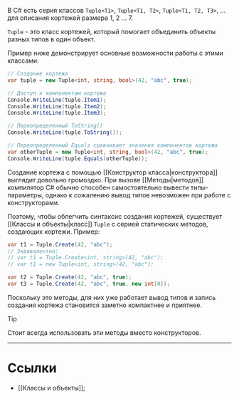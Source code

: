 
В C# есть серия классов `Tuple<T1>`, `Tuple<T1, T2>`, `Tuple<T1, T2, T3>`, ... для описания кортежей размера 1, 2 ... 7.

`Tuple` - это класс кортежей, который помогает объединить объекты разных типов в один объект.

Пример ниже демонстрирует основные возможности работы с этими классами:
```cs
// Создание кортежа
var tuple = new Tuple<int, string, bool>(42, "abc", true);

// Доступ к компонентам кортежа
Console.WriteLine(tuple.Item1);
Console.WriteLine(tuple.Item2);
Console.WriteLine(tuple.Item3);

// Переопределенный ToString()
Console.WriteLine(tuple.ToString());

// Переопределенный Equals сравнивает значения компонентов кортежа
var otherTuple = new Tuple<int, string, bool>(42, "abc", true);
Console.WriteLine(tuple.Equals(otherTuple));
```

Создание кортежа с помощью [[Конструктор класса|конструктора]] выглядит довольно громоздко. При вызове [[Методы|методов]] компилятор С# обычно способен самостоятельно вывести типы-параметры, однако к сожалению вывод типов невозможен при работе с конструкторами.

Поэтому, чтобы облегчить синтаксис создания кортежей, существует [[Классы и объекты|класс]] `Tuple` с серией статических методов, создающих кортежи. Пример:
```cs
var t1 = Tuple.Create(42, "abc");
// Эквивалентно:
// var t1 = Tuple.Create<int, string>(42, "abc");
// var t1 = new Tuple<int, string>(42, "abc");

var t2 = Tuple.Create(42, "abc", true);
var t3 = Tuple.Create(42, "abc", true, new int[0]);
```

Поскольку это методы, для них уже работает вывод типов и запись создания кортежа становится заметно компактнее и приятнее.

> [!Tip]
> Стоит всегда использовать эти методы вместо конструкторов.

---

# Ссылки

- [[Классы и объекты]];
